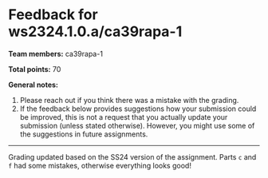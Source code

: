# Feedback for ws2324.1.0.a/ca39rapa-1

**Team members:** ca39rapa-1

**Total points:** 70

**General notes:**
1. Please reach out if you think there was a mistake with the grading.
2. If the feedback below provides suggestions how your submission could be improved, this is not a request that you actually update your submission (unless stated otherwise). However, you might use some of the suggestions in future assignments.

-----------------

Grading updated based on the SS24 version of the assignment. Parts `c` and `f` had some mistakes, otherwise everything looks good!

